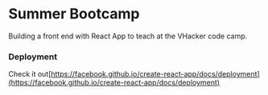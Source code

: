 # Summer Bootcamp
Building a front end with React App to teach at the VHacker code camp.


### Deployment

Check it out[https://facebook.github.io/create-react-app/docs/deployment](https://facebook.github.io/create-react-app/docs/deployment)
